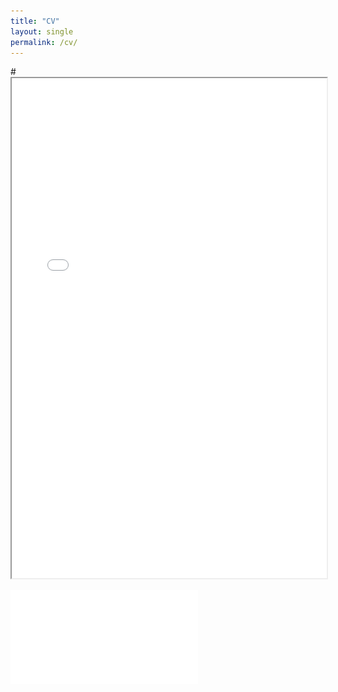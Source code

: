 ```yaml
---
title: "CV"
layout: single
permalink: /cv/
---
```


#<iframe src="/assets/cv.pdf" width="100%" height="800px"></iframe>

![Download my CV (PDF)](/assets/cv.pdf)
